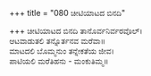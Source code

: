 +++
title = "080 ಚೀಟಿಯಾಟದ ಬಿನದಿ"

+++
ಚೀಟಿಯಾಟದ ಬಿನದಿ ತಾನೊರ್ವನಿರ್ವರವೊಲ್।  
ಆಟವಾಡುತಲಿ ತನ್ನೊರ್ತನವ ಮರೆವಾ॥  
ಮಾಟದಲಿ ಬೊಮ್ಮನುಂ ತನ್ನೇಕತೆಯ ಜೀವ।  
ಪಾಟಿಯಲಿ ಮರೆತಿಹನು - ಮಂಕುತಿಮ್ಮ॥  
